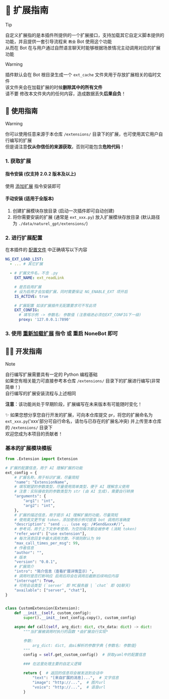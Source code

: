 <!-- markdownlint-disable MD028 -->

# 🧩 扩展指南

> [!TIP]
> 自定义扩展指的是本插件所提供的一个扩展接口，支持加载其它自定义脚本提供的功能，并且提供一套引导流程来 `教会` Bot 使用这个功能  
> 从而在 Bot 在与用户通过自然语言聊天时能够根据场景情况主动调用对应的扩展功能

> [!WARNING]
> 插件默认会在 Bot 根目录生成一个 `ext_cache` 文件夹用于存放扩展相关的临时文件  
> 该文件夹会在加载扩展的时候**删除其中的所有文件**  
> 请不要 修改本文件夹内的任何内容，造成数据丢失**后果自负**！

## 📖 使用指南

> [!WARNING]
> 你可以使用任意来源于本仓库 `/extensions/` 目录下的扩展，也可使用其它用户自行编写的扩展  
> 但是请注意**仅从你信任的来源获取**，否则可能包含**危险代码**！

### 1. 获取扩展

#### 指令安装 (仅支持 2.0.2 版本及以上)

使用 [添加扩展](commands.md#添加扩展) 指令安装即可

#### 手动安装 (适用于全版本)

1. 创建扩展模块存放目录 (启动一次插件即可自动创建)
2. 将你需要安装的扩展 (通常是 `ext_xxx.py`) 放入扩展模块存放目录 (默认路径为 `./data/naturel_gpt/extensions/`)

### 2. 进行扩展配置

在本插件的 [配置文件](configuation.md) 中正确填写以下内容

```yml
NG_EXT_LOAD_LIST:
  - ... # 其它扩展

  - # 扩展文件名，不含 .py
    EXT_NAME: ext_readLink

    # 是否启用扩展
    # 设为启用才会加载扩展，同时需要保证 NG_ENABLE_EXT 项开启
    IS_ACTIVE: true

    # 扩展配置 如该扩展插件无配置要求可不写此项
    EXT_CONFIG:
      # 填写示例 -> 参数名: 参数值 (注意缩进必须在EXT_CONFIG下一级)
      proxy: '127.0.0.1:7890'
```

### 3. 使用 [重新加载扩展](commands.md#重新加载扩展) 指令 或 重启 NoneBot 即可

## 👨‍💻 开发指南

> [!NOTE]
> 自行编写扩展需要具有一定的 Python 编程基础  
> 如果您有相关能力可直接参考本仓库 `/extensions/` 目录下的扩展进行编写(非常简单！)  
> 自行编写的扩展安装流程与上述相同
>
> **注意**：该功能尚处于早期阶段，扩展编写在未来版本有可能随时变化！

✨ 如果您想分享您自行开发的扩展，可向本仓库提交 pr，将您的扩展命名为 `ext_xxx.py`('xxx'部分可自行命名，请勿与已存在的扩展名冲突) 并上传至本仓库的 `/extensions/` 目录下  
欢迎您成为本项目的贡献者！

### 基本的扩展模块模板

```python
from .Extension import Extension

# 扩展的配置信息，用于 AI 理解扩展的功能
ext_config = {
    # 扩展名称，用于标识扩展，尽量简短
    "name": "ExtensionName",
    # 填写期望的参数类型，尽量使用简单类型，便于 AI 理解含义使用
    # 注意：实际接收到的参数类型为 str (由 AI 生成)，需要自行转换
    "arguments": {
        "arg1": "int",
        "arg2": "int",
    },
    # 扩展的描述信息，用于提示 AI 理解扩展的功能，尽量简短
    # 使用英文更节省 token，添加使用示例可提高 bot 调用的准确度
    "description": "send ... (use eg: /#Send&xxx#/)",
    # 参考词，用于上下文参考使用，为空则每次都会被参考 (消耗 token)
    "refer_word": ["use extension"],
    # 每次消息回复中最大调用次数，不填则默认为 99
    "max_call_times_per_msg": 99,
    # 作者信息
    "author": "",
    # 版本
    "version": "0.0.1",
    # 扩展简介
    "intro": "简介信息（查看扩展详情显示）",
    # 调用时是否打断响应 启用后将会在调用后截断后续响应内容
    "interrupt": True,
    # 可用会话类型 (`server` 即 MC服务器 | `chat` 即 QQ聊天)
    "available": ["server", "chat"],
}


class CustomExtension(Extension):
    def __init__(self, custom_config):
        super().__init__(ext_config.copy(), custom_config)

    async def call(self, arg_dict: dict, ctx_data: dict) -> dict:
        """当扩展被调用时执行的函数 *由扩展自行实现*

        参数:
            arg_dict: dict, 由ai解析的参数字典 {参数名: 参数值}
        """
        config = self.get_custom_config()  # 获取yaml中的配置信息

        ### 在这里处理主要的自定义逻辑

        return {  # 返回的信息将会被发送到会话中
            "text": "[来自扩展的消息]...",  # 文字信息
            "image": "http://...",  # 图片url
            "voice": "http://...",  # 语音url
        }

```
